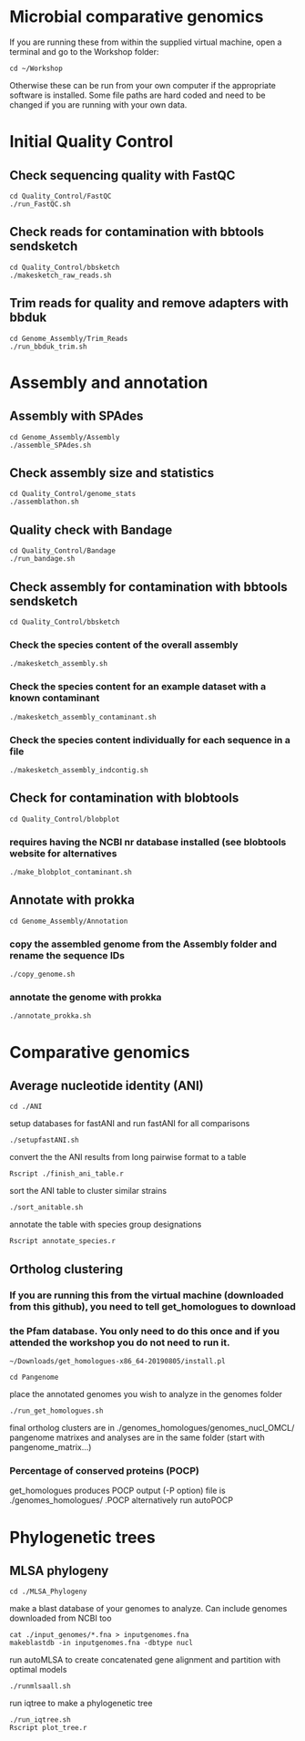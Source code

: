 # Microbial comparative genomics

If you are running these from within the supplied virtual machine, 
open a terminal and go to the Workshop folder:
```
cd ~/Workshop
```

Otherwise these can be run from your own computer if the appropriate software is installed. Some file paths are hard coded and need to be changed if you are running with your own data.

# Initial Quality Control

## Check sequencing quality with FastQC
```
cd Quality_Control/FastQC
./run_FastQC.sh
```

## Check reads for contamination with bbtools sendsketch
```
cd Quality_Control/bbsketch
./makesketch_raw_reads.sh
```

## Trim reads for quality and remove adapters with bbduk
```
cd Genome_Assembly/Trim_Reads
./run_bbduk_trim.sh
```

# Assembly and annotation

## Assembly with SPAdes
```
cd Genome_Assembly/Assembly
./assemble_SPAdes.sh
```

## Check assembly size and statistics
```
cd Quality_Control/genome_stats
./assemblathon.sh
```

## Quality check with Bandage
```
cd Quality_Control/Bandage
./run_bandage.sh
```

## Check assembly for contamination with bbtools sendsketch
```
cd Quality_Control/bbsketch
```

 ### Check the species content of the overall assembly
```
./makesketch_assembly.sh
```

 ### Check the species content for an example dataset with a known contaminant
```
./makesketch_assembly_contaminant.sh
```

 ### Check the species content individually for each sequence in a file
```
./makesketch_assembly_indcontig.sh
```
## Check for contamination with blobtools
```
cd Quality_Control/blobplot
```
### requires having the NCBI nr database installed (see blobtools website for alternatives
```
./make_blobplot_contaminant.sh
```

## Annotate with prokka
```
cd Genome_Assembly/Annotation
```

### copy the assembled genome from the Assembly folder and rename the sequence IDs
```
./copy_genome.sh
```
### annotate the genome with prokka
```
./annotate_prokka.sh
```
# Comparative genomics

## Average nucleotide identity (ANI)
```
cd ./ANI
``` 
setup databases for fastANI and run fastANI for all comparisons
```
./setupfastANI.sh
``` 
 convert the the ANI results from long pairwise format to a table
```
Rscript ./finish_ani_table.r
``` 
 sort the ANI table to cluster similar strains
```
./sort_anitable.sh
``` 
 annotate the table with species group designations
```
Rscript annotate_species.r
```

## Ortholog clustering
 
 ### If you are running this from the virtual machine (downloaded from this github), you need to tell get_homologues to download
 ### the Pfam database. You only need to do this once and if you attended the workshop you do not need to run it.
```
~/Downloads/get_homologues-x86_64-20190805/install.pl
```
```
cd Pangenome
```
 place the annotated genomes you wish to analyze in the genomes folder
```
./run_get_homologues.sh
```
 final ortholog clusters are in ./genomes_homologues/genomes_nucl_OMCL/
  pangenome matrixes and analyses are in the same folder (start with pangenome_matrix...)
 ### Percentage of conserved proteins (POCP)
 get_homologues produces POCP output (-P option)
 file is ./genomes_homologues/   .POCP
 alternatively run autoPOCP
# Phylogenetic trees

## MLSA phylogeny
```
cd ./MLSA_Phylogeny
```
make a blast database of your genomes to analyze. Can include genomes downloaded from NCBI too
```
cat ./input_genomes/*.fna > inputgenomes.fna 
makeblastdb -in inputgenomes.fna -dbtype nucl
```
run autoMLSA to  create concatenated gene alignment and partition with optimal models
```
./runmlsaall.sh
```
run iqtree to make a phylogenetic tree
```
./run_iqtree.sh
Rscript plot_tree.r
```
